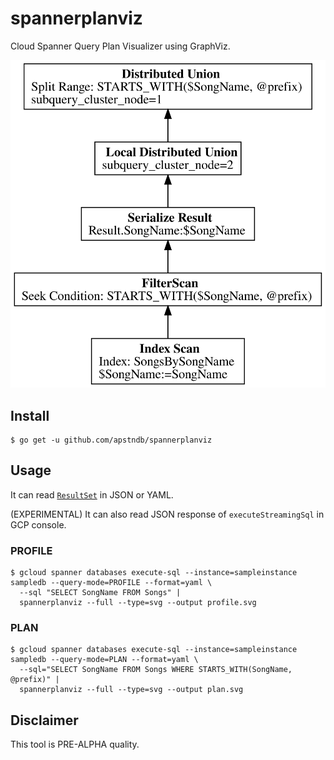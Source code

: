 # spannerplanviz

Cloud Spanner Query Plan Visualizer using GraphViz.

![query plan](docs/param.svg)


## Install

```
$ go get -u github.com/apstndb/spannerplanviz
```

## Usage

It can read [`ResultSet`](https://cloud.google.com/spanner/docs/reference/rest/v1/ResultSet?hl=en) in JSON or YAML.

(EXPERIMENTAL) It can also read JSON response of `executeStreamingSql` in GCP console.

### PROFILE

```
$ gcloud spanner databases execute-sql --instance=sampleinstance sampledb --query-mode=PROFILE --format=yaml \
  --sql "SELECT SongName FROM Songs" |
  spannerplanviz --full --type=svg --output profile.svg
```
### PLAN

```
$ gcloud spanner databases execute-sql --instance=sampleinstance sampledb --query-mode=PLAN --format=yaml \
  --sql="SELECT SongName FROM Songs WHERE STARTS_WITH(SongName, @prefix)" |
  spannerplanviz --full --type=svg --output plan.svg
```

## Disclaimer

This tool is PRE-ALPHA quality.